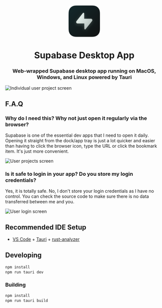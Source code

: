 <p align="center">
<img width=100 src="https://github.com/abielzulio/supabase-desktop/blob/release/src-tauri/icons/icon.png?raw=true">
</p>

<h1 align="center">Supabase Desktop App</h1>

<h3 align="center">
Web-wrapped Supabase desktop app running on MacOS, Windows, and Linux powered by Tauri
</h3>

![Individual user project screen](https://user-images.githubusercontent.com/7030944/208304068-f71b14f4-4d18-4134-b648-3eb9aae2f8c6.png)

## F.A.Q

### Why do I need this? Why not just open it regularly via the browser?

Supabase is one of the essential dev apps that I need to open it daily. Opening it straight from the dock/app tray is just a lot quicker and easier than having to click the browser icon, type the URL or click the bookmark item. It's just more convenient.

![User projects screen](https://user-images.githubusercontent.com/7030944/208304046-65b29f9d-b455-495b-84a2-38a06800b25e.png)

### Is it safe to login in your app? Do you store my login credentials?

Yes, it is totally safe. No, I don't store your login credentials as I have no control. You can check the source code to make sure there is no data transferred between me and you.

![User login screen](https://user-images.githubusercontent.com/7030944/208304004-6b0623a4-d88f-4c83-a9b8-bc67b354fe27.png)

## Recommended IDE Setup

- [VS Code](https://code.visualstudio.com/) + [Tauri](https://marketplace.visualstudio.com/items?itemName=tauri-apps.tauri-vscode) + [rust-analyzer](https://marketplace.visualstudio.com/items?itemName=rust-lang.rust-analyzer)

## Developing

```
npm install
npm run tauri dev
```

### Building

```
npm install
npm run tauri build
```
